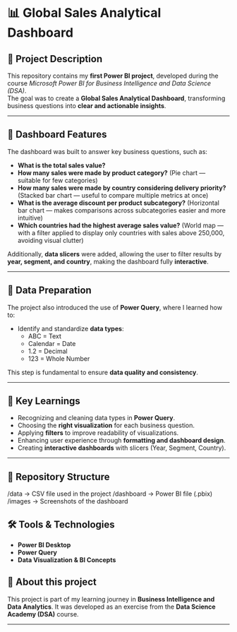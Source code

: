 # 📊 Global Sales Analytical Dashboard

## 📌 Project Description
This repository contains my **first Power BI project**, developed during the course *Microsoft Power BI for Business Intelligence and Data Science (DSA)*.  
The goal was to create a **Global Sales Analytical Dashboard**, transforming business questions into **clear and actionable insights**.

---

## 🚀 Dashboard Features
The dashboard was built to answer key business questions, such as:

- **What is the total sales value?**  
- **How many sales were made by product category?** (Pie chart — suitable for few categories)  
- **How many sales were made by country considering delivery priority?** (Stacked bar chart — useful to compare multiple metrics at once)  
- **What is the average discount per product subcategory?** (Horizontal bar chart — makes comparisons across subcategories easier and more intuitive)  
- **Which countries had the highest average sales value?** (World map — with a filter applied to display only countries with sales above 250,000, avoiding visual clutter)  

Additionally, **data slicers** were added, allowing the user to filter results by **year, segment, and country**, making the dashboard fully **interactive**.

---

## 🧪 Data Preparation
The project also introduced the use of **Power Query**, where I learned how to:
- Identify and standardize **data types**:  
  - ABC = Text  
  - Calendar = Date  
  - 1.2 = Decimal  
  - 123 = Whole Number  

This step is fundamental to ensure **data quality and consistency**.

---

## 🎯 Key Learnings
- Recognizing and cleaning data types in **Power Query**.  
- Choosing the **right visualization** for each business question.  
- Applying **filters** to improve readability of visualizations.  
- Enhancing user experience through **formatting and dashboard design**.  
- Creating **interactive dashboards** with slicers (Year, Segment, Country).  

---

## 📂 Repository Structure
/data → CSV file used in the project
/dashboard → Power BI file (.pbix)
/images → Screenshots of the dashboard

## 🛠️ Tools & Technologies
- **Power BI Desktop**  
- **Power Query**  
- **Data Visualization & BI Concepts**  

## 📢 About this project
This project is part of my learning journey in **Business Intelligence and Data Analytics**. It was developed as an exercise from the **Data Science Academy (DSA)** course.  

---

